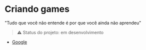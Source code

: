# Criando games
"Tudo que você não entende é por que você ainda não aprendeu" 

> :warning: Status do projeto: em desenvolvimento

- [Google](https://google.com)